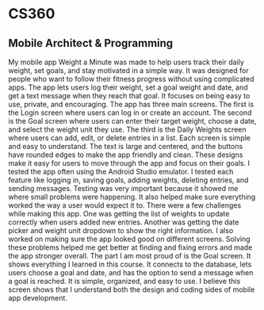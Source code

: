 # CS360
Mobile Architect &amp; Programming
----------------------------------
My mobile app Weight a Minute was made to help users track their daily weight, set goals, and stay motivated in a simple way. It was designed for people who want to follow their fitness progress without using complicated apps. The app lets users log their weight, set a goal weight and date, and get a text message when they reach that goal. It focuses on being easy to use, private, and encouraging. The app has three main screens. The first is the Login screen where users can log in or create an account. The second is the Goal screen where users can enter their target weight, choose a date, and select the weight unit they use. The third is the Daily Weights screen where users can add, edit, or delete entries in a list. Each screen is simple and easy to understand. The text is large and centered, and the buttons have rounded edges to make the app friendly and clean. These designs make it easy for users to move through the app and focus on their goals. I tested the app often using the Android Studio emulator. I tested each feature like logging in, saving goals, adding weights, deleting entries, and sending messages. Testing was very important because it showed me where small problems were happening. It also helped make sure everything worked the way a user would expect it to. There were a few challenges while making this app. One was getting the list of weights to update correctly when users added new entries. Another was getting the date picker and weight unit dropdown to show the right information. I also worked on making sure the app looked good on different screens. Solving these problems helped me get better at finding and fixing errors and made the app stronger overall. The part I am most proud of is the Goal screen. It shows everything I learned in this course. It connects to the database, lets users choose a goal and date, and has the option to send a message when a goal is reached. It is simple, organized, and easy to use. I believe this screen shows that I understand both the design and coding sides of mobile app development.
